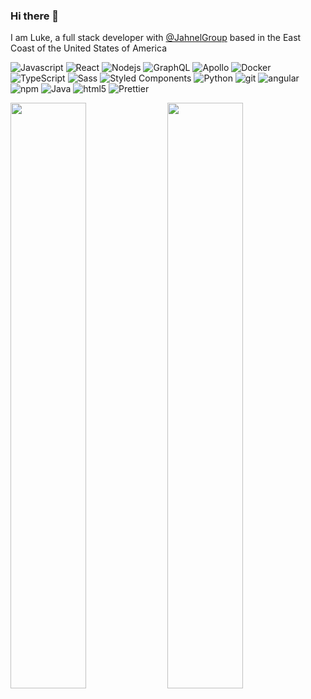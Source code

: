 ### Hi there 👋

I am Luke, a full stack developer with [@JahnelGroup](https://www.jahnelgroup.com/) based in the East Coast of the United States of America <img src="https://cdn-icons-png.flaticon.com/512/323/323310.png" width="13"/>

<p>
  <img alt="Javascript" src="https://img.shields.io/badge/-Javascript-46a2f1?style=flat-square&logo=javascript&logoColor=white" />
  <img alt="React" src="https://img.shields.io/badge/-React-45b8d8?style=flat-square&logo=react&logoColor=white" />
  <img alt="Nodejs" src="https://img.shields.io/badge/-Nodejs-43853d?style=flat-square&logo=Node.js&logoColor=white" />
  <img alt="GraphQL" src="https://img.shields.io/badge/-GraphQL-E10098?style=flat-square&logo=graphql&logoColor=white" />
  <img alt="Apollo" src="https://img.shields.io/badge/-Apollo%20GraphQL-311C87?style=flat-square&logo=apollo-graphql&logoColor=white" />
  <img alt="Docker" src="https://img.shields.io/badge/-Docker-46a2f1?style=flat-square&logo=docker&logoColor=white" />
  <img alt="TypeScript" src="https://img.shields.io/badge/-TypeScript-007ACC?style=flat-square&logo=typescript&logoColor=white" />
  <img alt="Sass" src="https://img.shields.io/badge/-Sass-CC6699?style=flat-square&logo=sass&logoColor=white" />
  <img alt="Styled Components" src="https://img.shields.io/badge/-Styled_Components-db7092?style=flat-square&logo=styled-components&logoColor=white" />
  <img alt="Python" src="https://img.shields.io/badge/-Python-green?style=flat-square&logo=python&logoColor=white" />
  <img alt="git" src="https://img.shields.io/badge/-Git-F05032?style=flat-square&logo=git&logoColor=white" />
  <img alt="angular" src="https://img.shields.io/badge/-Angular-DD0031?style=flat-square&logo=angular&logoColor=white" />
  <img alt="npm" src="https://img.shields.io/badge/-NPM-CB3837?style=flat-square&logo=npm&logoColor=white" />
  <img alt="Java" src="https://img.shields.io/badge/-Java-red?style=flat-square&logo=Java&logoColor=white" />
  <img alt="html5" src="https://img.shields.io/badge/-HTML5-E34F26?style=flat-square&logo=html5&logoColor=white" />
  <img alt="Prettier" src="https://img.shields.io/badge/-Prettier-46a2f1?style=flat-square&logo=prettier&logoColor=white" />
</p>

<p>
  
<img width="49%" src="http://github-readme-streak-stats.herokuapp.com?user=lprescott&theme=onedark&date_format=M%20j%5B%2C%20Y%5D&hide_border=true">

<img width="49%"  src="https://github-readme-stats.vercel.app/api?username=lprescott&show_icons=true&theme=onedark&hide_border=true&count_private=true&count_starred=true&show_forks=true&show_size=true&show_watchers=true&show_forks_count=true&show_stars_count=true&show_subscribers_count=true&show_network_count=true&show_open_issues_count=true&show_closed_issues_count=true&show_pulls_count=true&show_issues_count=true&show_contributors_count=true&show_releases_count=true&show_contributors=true&show_releases=true&show_issues=true&show_pulls=true&show_commits=true&show_branches=true&show_tags=true&show_contributors_detail=true&show_releases_detail=true&show_issues_detail=true&show_pulls_detail=true&show_commits_detail=true&show_branches_detail=true&show_tags_detail=true&show_contributors_count=true&show_releases_count=true&show_issues_count=true&show_pulls_count=true&show_commits_count=true&show_branches_count=true&show_tags_count=true&show_contributors_detail=true&show_releases_detail=true&show_issues_detail=true&show_pulls_detail=true&show_commits_detail=true&show_branches_detail=true&show_tags_detail=true&show_contributors_count=true&show_releases_count=true&show_issues_count=true&show_pulls_count=true&show_commits_count=true&show_branches_count=true&show_tags_count=true&show_contributors_detail=true&show_releases_detail=true&show_issues_detail=true&show_pulls_detail=true&show_commits_detail=true&show_branches_detail=true&show_tags_detail=true&show_contributors_count=true">

</p>

